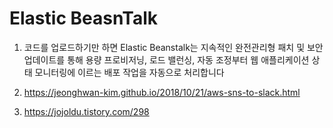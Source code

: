 # Elastic BeasnTalk

1. 코드를 업로드하기만 하면 Elastic Beanstalk는 지속적인 완전관리형 패치 및 보안 업데이트를 통해 용량 프로비저닝, 로드 밸런싱, 자동 조정부터 웹 애플리케이션 상태 모니터링에 이르는 배포 작업을 자동으로 처리합니다

2. https://jeonghwan-kim.github.io/2018/10/21/aws-sns-to-slack.html

3. https://jojoldu.tistory.com/298